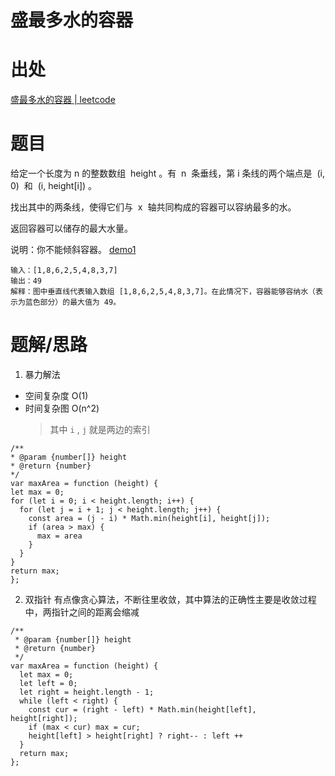# 盛最多水的容器

# 出处

[盛最多水的容器 | leetcode](https://leetcode-cn.com/problems/container-with-most-water/)

# 题目

给定一个长度为 n 的整数数组  height 。有  n  条垂线，第 i 条线的两个端点是  (i, 0)  和  (i, height[i]) 。

找出其中的两条线，使得它们与  x  轴共同构成的容器可以容纳最多的水。

返回容器可以储存的最大水量。

说明：你不能倾斜容器。
[demo1](https://aliyun-lc-upload.oss-cn-hangzhou.aliyuncs.com/aliyun-lc-upload/uploads/2018/07/25/question_11.jpg)

```
输入：[1,8,6,2,5,4,8,3,7]
输出：49
解释：图中垂直线代表输入数组 [1,8,6,2,5,4,8,3,7]。在此情况下，容器能够容纳水（表示为蓝色部分）的最大值为 49。
```

# 题解/思路

1. 暴力解法

- 空间复杂度 O(1)
- 时间复杂图 O(n^2)
  > 其中 `i` , `j` 就是两边的索引

```
/**
* @param {number[]} height
* @return {number}
*/
var maxArea = function (height) {
let max = 0;
for (let i = 0; i < height.length; i++) {
  for (let j = i + 1; j < height.length; j++) {
    const area = (j - i) * Math.min(height[i], height[j]);
    if (area > max) {
      max = area
    }
  }
}
return max;
};
```

2. 双指针
有点像贪心算法，不断往里收敛，其中算法的正确性主要是收敛过程中，两指针之间的距离会缩减
```
/**
 * @param {number[]} height
 * @return {number}
 */
var maxArea = function (height) {
  let max = 0;
  let left = 0;
  let right = height.length - 1;
  while (left < right) {
    const cur = (right - left) * Math.min(height[left], height[right]);
    if (max < cur) max = cur;
    height[left] > height[right] ? right-- : left ++
  }
  return max;
};
```
